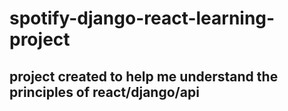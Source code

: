 # spotify-django-react-learning-project
## project created to help me understand the principles of react/django/api 
